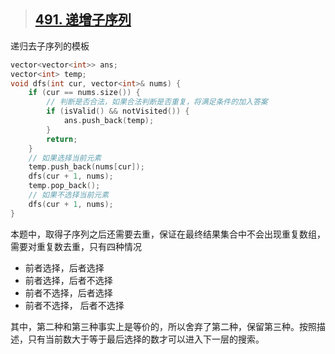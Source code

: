 > ## [491. 递增子序列](https://leetcode-cn.com/problems/increasing-subsequences/)
递归去子序列的模板 
```C++
vector<vector<int>> ans;
vector<int> temp;
void dfs(int cur, vector<int>& nums) {
    if (cur == nums.size()) {
        // 判断是否合法，如果合法判断是否重复，将满足条件的加入答案
        if (isValid() && notVisited()) {
            ans.push_back(temp);
        }
        return;
    }
    // 如果选择当前元素
    temp.push_back(nums[cur]);
    dfs(cur + 1, nums);
    temp.pop_back();
    // 如果不选择当前元素
    dfs(cur + 1, nums);
}
```
本题中，取得子序列之后还需要去重，保证在最终结果集合中不会出现重复数组，需要对重复数去重，只有四种情况
* 前者选择，后者选择
* 前者选择，后者不选择
* 前者不选择，后者选择
* 前者不选择， 后者不选择

其中，第二种和第三种事实上是等价的，所以舍弃了第二种，保留第三种。按照描述，只有当前数大于等于最后选择的数才可以进入下一层的搜索。